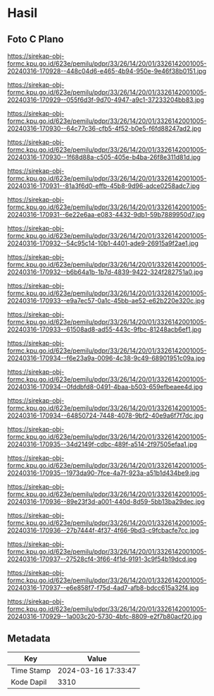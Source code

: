 # Hasil

## Foto C Plano

https://sirekap-obj-formc.kpu.go.id/623e/pemilu/pdpr/33/26/14/20/01/3326142001005-20240316-170928--448c04d6-e465-4b94-950e-9e46f38b0151.jpg

https://sirekap-obj-formc.kpu.go.id/623e/pemilu/pdpr/33/26/14/20/01/3326142001005-20240316-170929--055f6d3f-9d70-4947-a9c1-37233204bb83.jpg

https://sirekap-obj-formc.kpu.go.id/623e/pemilu/pdpr/33/26/14/20/01/3326142001005-20240316-170930--64c77c36-cfb5-4f52-b0e5-f6fd88247ad2.jpg

https://sirekap-obj-formc.kpu.go.id/623e/pemilu/pdpr/33/26/14/20/01/3326142001005-20240316-170930--1f68d88a-c505-405e-b4ba-26f8e311d81d.jpg

https://sirekap-obj-formc.kpu.go.id/623e/pemilu/pdpr/33/26/14/20/01/3326142001005-20240316-170931--81a3f6d0-effb-45b8-9d96-adce0258adc7.jpg

https://sirekap-obj-formc.kpu.go.id/623e/pemilu/pdpr/33/26/14/20/01/3326142001005-20240316-170931--6e22e6aa-e083-4432-9db1-59b7889950d7.jpg

https://sirekap-obj-formc.kpu.go.id/623e/pemilu/pdpr/33/26/14/20/01/3326142001005-20240316-170932--54c95c14-10b1-4401-ade9-26915a9f2ae1.jpg

https://sirekap-obj-formc.kpu.go.id/623e/pemilu/pdpr/33/26/14/20/01/3326142001005-20240316-170932--b6b64a1b-1b7d-4839-9422-324f282751a0.jpg

https://sirekap-obj-formc.kpu.go.id/623e/pemilu/pdpr/33/26/14/20/01/3326142001005-20240316-170933--e9a7ec57-0a1c-45bb-ae52-e62b220e320c.jpg

https://sirekap-obj-formc.kpu.go.id/623e/pemilu/pdpr/33/26/14/20/01/3326142001005-20240316-170933--61508ad8-ad55-443c-9fbc-81248acb6ef1.jpg

https://sirekap-obj-formc.kpu.go.id/623e/pemilu/pdpr/33/26/14/20/01/3326142001005-20240316-170934--f6e23a9a-0096-4c38-9c49-68901951c09a.jpg

https://sirekap-obj-formc.kpu.go.id/623e/pemilu/pdpr/33/26/14/20/01/3326142001005-20240316-170934--0fddbfd8-0491-4baa-b503-659efbeaee4d.jpg

https://sirekap-obj-formc.kpu.go.id/623e/pemilu/pdpr/33/26/14/20/01/3326142001005-20240316-170934--64850724-7448-4078-9bf2-40e9a6f7f7dc.jpg

https://sirekap-obj-formc.kpu.go.id/623e/pemilu/pdpr/33/26/14/20/01/3326142001005-20240316-170935--34d2149f-cdbc-489f-a514-2f97505efaa1.jpg

https://sirekap-obj-formc.kpu.go.id/623e/pemilu/pdpr/33/26/14/20/01/3326142001005-20240316-170935--1973da90-7fce-4a7f-923a-a51b1d434be9.jpg

https://sirekap-obj-formc.kpu.go.id/623e/pemilu/pdpr/33/26/14/20/01/3326142001005-20240316-170936--89e23f3d-a001-440d-8d59-5bb13ba29dec.jpg

https://sirekap-obj-formc.kpu.go.id/623e/pemilu/pdpr/33/26/14/20/01/3326142001005-20240316-170936--27b7444f-4f37-4f66-9bd3-c9fcbacfe7cc.jpg

https://sirekap-obj-formc.kpu.go.id/623e/pemilu/pdpr/33/26/14/20/01/3326142001005-20240316-170937--27528cf4-3f66-4f1d-9191-3c9f54b19dcd.jpg

https://sirekap-obj-formc.kpu.go.id/623e/pemilu/pdpr/33/26/14/20/01/3326142001005-20240316-170937--e6e858f7-f75d-4ad7-afb8-bdcc615a32f4.jpg

https://sirekap-obj-formc.kpu.go.id/623e/pemilu/pdpr/33/26/14/20/01/3326142001005-20240316-170929--1a003c20-5730-4bfc-8809-e2f7b80acf20.jpg


## Metadata

| Key        | Value               |
| ---------- | ------------------- |
| Time Stamp | 2024-03-16 17:33:47 |
| Kode Dapil | 3310                |



